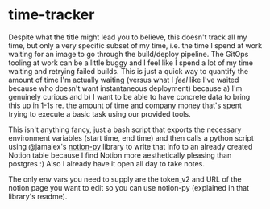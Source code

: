 # time-tracker

Despite what the title might lead you to believe, this doesn't track all my time, but only a very specific subset of my time, i.e. the time I spend at work waiting for an image to go through the build/deploy pipeline. The GitOps tooling at work can be a little buggy and I feel like I spend a lot of my time waiting and retrying failed builds. This is just a quick way to quantify the amount of time I'm actually waiting (versus what I _feel_ like I've waited because who doesn't want instantaneous deployment) because a) I'm genuinely curious and b) I want to be able to have concrete data to bring this up in 1-1s re. the amount of time and company money that's spent trying to execute a basic task using our provided tools.

This isn't anything fancy, just a bash script that exports the necessary environment variables (start time, end time) and then calls a python script using @jamalex's [notion-py](https://github.com/jamalex/notion-py) library to write that info to an already created Notion table because I find Notion more aesthetically pleasing than postgres :) Also I already have it open all day to take notes.

The only env vars you need to supply are the token_v2 and URL of the notion page you want to edit so you can use notion-py (explained in that library's readme).
